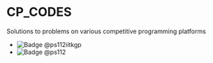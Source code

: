 # CP_CODES
Solutions to problems on various competitive programming platforms
* ![Badge](https://cp-logo.vercel.app/codechef/ps112iitkgp) @ps112iitkgp
* ![Badge](https://cp-logo.vercel.app/atcoder/ps112) @ps112
